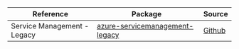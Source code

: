| Reference | Package | Source |
|---|---|---|
|Service Management - Legacy|[azure-servicemanagement-legacy](https://pypi.org/project/azure-servicemanagement-legacy)|[Github](https://github.com/Azure/azure-sdk-for-python)|
